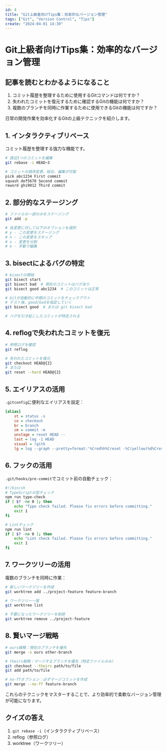 ```yaml
---
id: 4
title: "Git上級者向けTips集：効率的なバージョン管理"
tags: ["Git", "Version Control", "Tips"]
create: "2024-04-01 14:30"
---
```


# Git上級者向けTips集：効率的なバージョン管理

## 記事を読むとわかるようになること

1. コミット履歴を整理するために使用するGitコマンドは何ですか？
2. 失われたコミットを復元するために確認するGitの機能は何ですか？
3. 複数のブランチを同時に作業するために使用できるGitの機能は何ですか？

日常の開発作業を効率化するGitの上級テクニックを紹介します。

## 1. インタラクティブリベース

コミット履歴を整理する強力な機能です。

```bash
# 直近3つのコミットを編集
git rebase -i HEAD~3

# コミットの順序変更、結合、編集が可能
pick abc1234 First commit
squash def5678 Second commit
reword ghi9012 Third commit
```

## 2. 部分的なステージング

```bash
# ファイルの一部のみをステージング
git add -p

# 各変更に対して以下のオプションを選択
# y - この変更をステージング
# n - この変更をスキップ
# s - 変更を分割
# e - 手動で編集
```

## 3. bisectによるバグの特定

```bash
# bisectの開始
git bisect start
git bisect bad  # 現在のコミットはバグあり
git bisect good abc1234  # このコミットは正常

# Gitが自動的に中間のコミットをチェックアウト
# テスト後、good/badを指定していく
git bisect good  # または git bisect bad

# バグを引き起こしたコミットが特定される
```

## 4. reflogで失われたコミットを復元

```bash
# 参照ログを確認
git reflog

# 失われたコミットを復元
git checkout HEAD@{2}
# または
git reset --hard HEAD@{2}
```

## 5. エイリアスの活用

`.gitconfig`に便利なエイリアスを設定：

```ini
[alias]
    st = status -s
    co = checkout
    br = branch
    cm = commit -m
    unstage = reset HEAD --
    last = log -1 HEAD
    visual = !gitk
    lg = log --graph --pretty=format:'%Cred%h%Creset -%C(yellow)%d%Creset %s %Cgreen(%cr) %C(bold blue)<%an>%Creset'
```

## 6. フックの活用

`.git/hooks/pre-commit`でコミット前の自動チェック：

```bash
#!/bin/sh
# TypeScriptの型チェック
npm run type-check
if [ $? -ne 0 ]; then
    echo "Type check failed. Please fix errors before committing."
    exit 1
fi

# Lintチェック
npm run lint
if [ $? -ne 0 ]; then
    echo "Lint check failed. Please fix errors before committing."
    exit 1
fi
```

## 7. ワークツリーの活用

複数のブランチを同時に作業：

```bash
# 新しいワークツリーを作成
git worktree add ../project-feature feature-branch

# ワークツリー一覧
git worktree list

# 不要になったワークツリーを削除
git worktree remove ../project-feature
```

## 8. 賢いマージ戦略

```bash
# ours戦略：現在のブランチを優先
git merge -s ours other-branch

# theirs戦略：マージするブランチを優先（特定ファイルのみ）
git checkout --theirs path/to/file
git add path/to/file

# no-ffオプション：必ずマージコミットを作成
git merge --no-ff feature-branch
```

これらのテクニックをマスターすることで、より効率的で柔軟なバージョン管理が可能になります。

## クイズの答え

1. `git rebase -i`（インタラクティブリベース）
2. reflog（参照ログ）
3. worktree（ワークツリー）